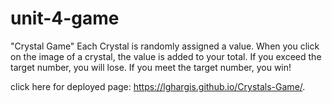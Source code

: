 # unit-4-game

"Crystal Game"
Each Crystal is randomly assigned a value. When you click on the image of a crystal, the value is added to your total. If you exceed the target number, you will lose. If you meet the target number, you win! 

click here for deployed page:  https://lghargis.github.io/Crystals-Game/.
